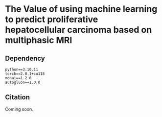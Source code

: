 # The Value of using machine learning to predict proliferative hepatocellular carcinoma based on multiphasic MRI

## Dependency

    python==3.10.11
    torch==2.0.1+cu118
    monai==1.2.0
    autogluon==1.0.0

## Citation
Coming soon.
